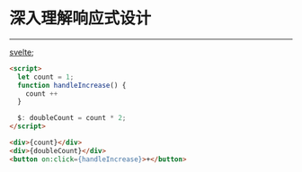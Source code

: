 # 深入理解响应式设计

---

[svelte](https://github.com/sveltejs/svelte);



```html
<script>
  let count = 1;
  function handleIncrease() {
    count ++
  }

  $: doubleCount = count * 2;
</script>

<div>{count}</div>
<div>{doubleCount}</div>
<button on:click={handleIncrease}>+</button>
```